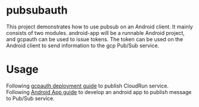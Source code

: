 # pubsubauth
This project demonstrates how to use pubsub on an Android client. It mainly consists of two modules. android-app will be a runnable Android project, and gcpauth can be used to issue tokens. The token can be used on the Android client to send information to the gcp Pub/Sub service.

# Usage
Following [gcpauth deployment guide](./gcpauth/README.MD) to publish CloudRun service.<BR>
Following [Android App guide](./android-app/app/README.MD) to develop an android app to publish message to Pub/Sub service.
